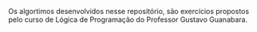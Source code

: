 Os algortimos desenvolvidos nesse repositório, são exercícios propostos pelo curso de Lógica de Programação do Professor Gustavo Guanabara.
